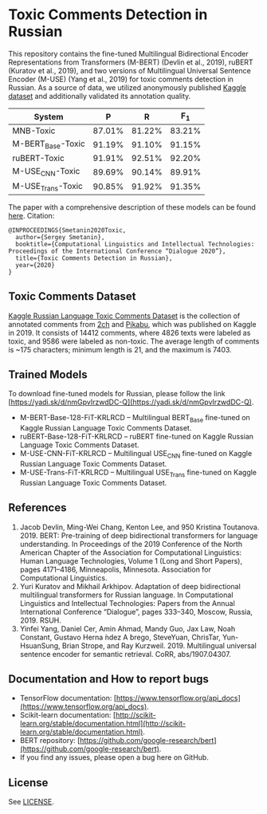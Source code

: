 # Toxic Comments Detection in Russian

This repository contains the fine-tuned Multilingual Bidirectional Encoder Representations from Transformers (M-BERT) (Devlin et al., 2019), ruBERT (Kuratov et al., 2019), and two versions of Multilingual Universal Sentence Encoder (M-USE) (Yang et al., 2019) for toxic comments detection in Russian. As a source of data, we utilized anonymously published [Kaggle dataset](https://www.kaggle.com/blackmoon/russian-language-toxic-comments) and additionally validated its annotation quality. 



| System  | P | R | F<sub>1</sub> | 
| ------------- | ------------- | ------------- | ------------- | 
| MNB-Toxic | 87.01% | 81.22% | 83.21% |
| M-BERT<sub>Base</sub>-Toxic | 91.19% | 91.10% | 91.15% |
| ruBERT-Toxic | 91.91% | 92.51% | 92.20% |
| M-USE<sub>CNN</sub>-Toxic | 89.69% | 90.14% | 89.91% |
| M-USE<sub>Trans</sub>-Toxic | 90.85% | 91.92% | 91.35% |

The paper with a comprehensive description of these models can be found [here](http://www.dialog-21.ru/media/5181/smetaninsi-029.pdf).
Citation:
```
@INPROCEEDINGS{Smetanin2020Toxic,
  author={Sergey Smetanin},
  booktitle={Computational Linguistics and Intellectual Technologies: Proceedings of the International Conference “Dialogue 2020”},
  title={Toxic Comments Detection in Russian},
  year={2020}
}
```

## Toxic Comments Dataset

[Kaggle Russian Language Toxic Comments Dataset](https://www.kaggle.com/blackmoon/russian-language-toxic-comments) is the collection of annotated comments from [2ch](https://2ch.hk/) and [Pikabu](https://pikabu.ru/), which was published on Kaggle in 2019. It consists of 14412 comments, where 4826 texts were labeled as toxic, and 9586 were labeled as non-toxic. The average length of comments is ~175 characters; minimum length is 21, and the maximum is 7403. 

## Trained Models
To download fine-tuned models for Russian, please follow the link [https://yadi.sk/d/nmGpvIrzwdDC-Q](https://yadi.sk/d/nmGpvIrzwdDC-Q).
* M-BERT-Base-128-FiT-KRLRCD – Multilingual BERT<sub>Base</sub> fine-tuned on Kaggle Russian Language Toxic Comments Dataset.
* ruBERT-Base-128-FiT-KRLRCD – ruBERT fine-tuned on Kaggle Russian Language Toxic Comments Dataset.
* M-USE-CNN-FiT-KRLRCD – Multilingual USE<sub>CNN</sub> fine-tuned on Kaggle Russian Language Toxic Comments Dataset.
* M-USE-Trans-FiT-KRLRCD – Multilingual USE<sub>Trans</sub> fine-tuned on Kaggle Russian Language Toxic Comments Dataset.

## References
1. Jacob Devlin, Ming-Wei Chang, Kenton Lee, and 950 Kristina Toutanova. 2019. BERT: Pre-training of deep bidirectional transformers for language understanding. In Proceedings of the 2019 Conference of the North American Chapter of the Association for Computational Linguistics: Human Language Technologies, Volume 1 (Long and Short Papers), pages 4171–4186, Minneapolis, Minnesota. Association for Computational Linguistics.
2. Yuri Kuratov and Mikhail Arkhipov. Adaptation of deep bidirectional multilingual transformers for Russian language. In Computational Linguistics and Intellectual Technologies: Papers from the Annual International Conference “Dialogue”, pages 333–340, Moscow, Russia, 2019. RSUH.
3. Yinfei Yang, Daniel Cer, Amin Ahmad, Mandy Guo, Jax Law, Noah Constant, Gustavo Herna ́ndez A ́brego, SteveYuan, ChrisTar, Yun-HsuanSung, Brian Strope, and Ray Kurzweil. 2019. Multilingual universal sentence encoder for semantic retrieval. CoRR, abs/1907.04307.


## Documentation and How to report bugs
* TensorFlow documentation: [https://www.tensorflow.org/api_docs](https://www.tensorflow.org/api_docs).
* Scikit-learn documentation: [http://scikit-learn.org/stable/documentation.html](http://scikit-learn.org/stable/documentation.html). 
* BERT repository: [https://github.com/google-research/bert](https://github.com/google-research/bert). 
* If you find any issues, please open a bug here on GitHub.

## License
See [LICENSE](LICENSE.txt).
